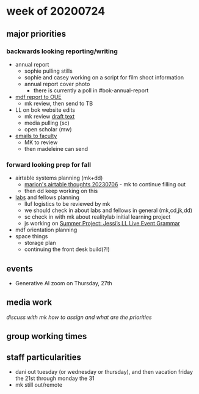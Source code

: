 # week of 20200724

## major priorities
### backwards looking reporting/writing
* annual report
    * sophie pulling stills
    * sophie and casey working on a script for film shoot information
    * annual report cover photo
        * there is currently a poll in #bok-annual-report
* [mdf report to OUE](https://docs.google.com/document/d/14vQzFwAxpqLtIFgCbzo23O5i7Da8jDG4tDrUzVHzGg0/edit#heading=h.c6fwtzb389kp)
    * mk review, then send to TB
* LL on bok website edits
    * mk review [draft text](https://drive.google.com/drive/folders/1k_Lh9v17yz3xdwxVVsdXMvVBMK-M31o-)
    * media pulling (sc)
    * open scholar (mw)
* [emails to faculty](https://hackmd.io/@ll-summer-23/Bk2ncmoFh)
    * MK to review
    * then madeleine can send
### forward looking prep for fall
* airtable systems planning (mk+dd)
    * [marlon's airtable thoughts 20230706](/Ti4vjUotSlqI874KVKy9Vw) - mk to continue filling out 
    * then dd keep working on this
* [labs](https://hackmd.io/@ll-summer-23/r13tuFkdh/%2FF-BW3iubSFaKmbA5Dc6aeQ) and fellows planning
    * lluf logistics to be reviewed by mk
    * we should check in about labs and fellows in general (mk,cd,jk,dd)
    * sc check in with mk about realitylab initial learning project
    * js working on [Summer Project: Jessi’s LL Live Event Grammar](/KKLnuTmWQeqdRjK_rGCJEQ)
* mdf orientation planning
* space things
    * storage plan
    * continuing the front desk build(?!)
    

## events

* Generative AI zoom on Thursday, 27th
    
## media work
*discuss with mk how to assign and what are the priorities*


## group working times


## staff particularities

* dani out tuesday (or wednesday or thursday), and then vacation friday the 21st through monday the 31
* mk still out/remote